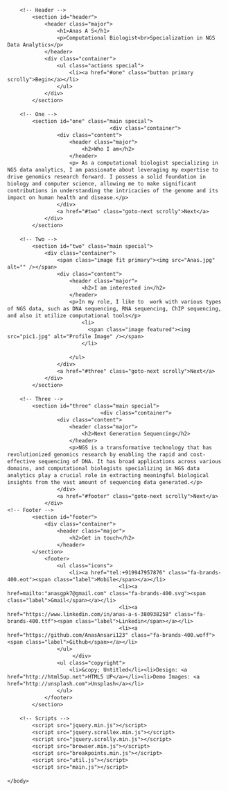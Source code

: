 <!DOCTYPE HTML>
<!--
	Highlights by HTML5 UP
	html5up.net | @ajlkn
	Free for personal and commercial use under the CCA 3.0 license (html5up.net/license)
-->
<html>
	<head>
		<title>Anas A S</title>
		<meta charset="utf-8" />
		<meta name="viewport" content="width=device-width, initial-scale=1, user-scalable=no" />
		<link rel="stylesheet" href="main.css" />
	</head>
	<body class="is-preload">

		<!-- Header -->
			<section id="header">
				<header class="major">
					<h1>Anas A S</h1>
					<p>Computational Biologist<br>Specialization in NGS Data Analytics</p>
				</header>
				<div class="container">
					<ul class="actions special">
						<li><a href="#one" class="button primary scrolly">Begin</a></li>
					</ul>
				</div>
			</section>

		<!-- One -->
			<section id="one" class="main special">
                                     <div class="container">
					<div class="content">
						<header class="major">
							<h2>Who I am</h2>
						</header>
						<p> As a computational biologist specializing in NGS data analytics, I am passionate about leveraging my expertise to drive genomics research forward. I possess a solid foundation in biology and computer science, allowing me to make significant contributions in understanding the intricacies of the genome and its impact on human health and disease.</p>
					</div>
					<a href="#two" class="goto-next scrolly">Next</a>
				</div>
			</section>

		<!-- Two -->
			<section id="two" class="main special">
				<div class="container">
					<span class="image fit primary"><img src="Anas.jpg" alt="" /></span>
					<div class="content">
						<header class="major">
							<h2>I am interested in</h2>
						</header>
						<p>In my role, I like to  work with various types of NGS data, such as DNA sequencing, RNA sequencing, ChIP sequencing, and also it utilize computational tools</p>
							<li>
							  <span class="image featured"><img src="pic1.jpg" alt="Profile Image" /></span>
							</li>
       
						</ul>
					</div>
					<a href="#three" class="goto-next scrolly">Next</a>
				</div>
			</section>

		<!-- Three -->
			<section id="three" class="main special">
                         	      <div class="container">
					<div class="content">
						<header class="major">
							<h2>Next Generation Sequencing</h2>
						</header>
						<p>NGS is a transformative technology that has revolutionized genomics research by enabling the rapid and cost-effective sequencing of DNA. It has broad applications across various domains, and computational biologists specializing in NGS data analytics play a crucial role in extracting meaningful biological insights from the vast amount of sequencing data generated.</p>
					</div>
					<a href="#footer" class="goto-next scrolly">Next</a>
				</div>
    <!-- Footer -->
			<section id="footer">
				<div class="container">
					<header class="major">
						<h2>Get in touch</h2>
					</header>
			</section>
				<footer>
					<ul class="icons">
						<li><a href="tel:+919947957876" class="fa-brands-400.eot"><span class="label">Mobile</span></a></li>
										<li><a href=mailto:"anasgpk7@gmail.com" class="fa-brands-400.svg"><span class="label">Gmail</span></a></li>
										<li><a href="https://www.linkedin.com/in/anas-a-s-380938258" class="fa-brands-400.ttf"><span class="label">Linkedin</span></a></li>
										<li><a href="https://github.com/AnasAnsari123" class="fa-brands-400.woff"><span class="label">Github</span></a></li>
					</ul>
               			 </div>
					<ul class="copyright">
						<li>&copy; Untitled</li><li>Design: <a href="http://html5up.net">HTML5 UP</a></li><li>Demo Images: <a href="http://unsplash.com">Unsplash</a></li>
					</ul>
				</footer>
			</section>

		<!-- Scripts -->
			<script src="jquery.min.js"></script>
			<script src="jquery.scrollex.min.js"></script>
			<script src="jquery.scrolly.min.js"></script>
			<script src="browser.min.js"></script>
			<script src="breakpoints.min.js"></script>
			<script src="util.js"></script>
			<script src="main.js"></script>

	</body>
</html>
